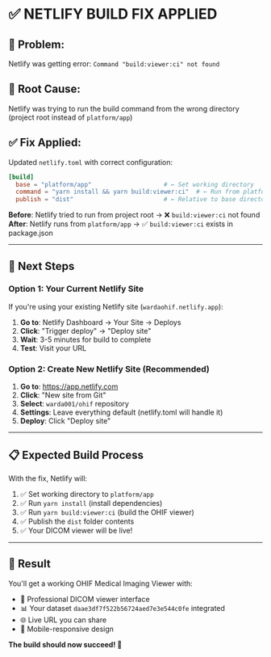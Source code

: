# ✅ NETLIFY BUILD FIX APPLIED

## 🐛 **Problem**: 
Netlify was getting error: `Command "build:viewer:ci" not found`

## 🔧 **Root Cause**: 
Netlify was trying to run the build command from the wrong directory (project root instead of `platform/app`)

## ✅ **Fix Applied**:
Updated `netlify.toml` with correct configuration:

```toml
[build]
  base = "platform/app"                    # ← Set working directory
  command = "yarn install && yarn build:viewer:ci"  # ← Run from platform/app
  publish = "dist"                         # ← Relative to base directory
```

**Before**: Netlify tried to run from project root → ❌ `build:viewer:ci` not found
**After**: Netlify runs from `platform/app` → ✅ `build:viewer:ci` exists in package.json

---

## 🚀 **Next Steps**

### **Option 1: Your Current Netlify Site**
If you're using your existing Netlify site (`wardaohif.netlify.app`):
1. **Go to**: Netlify Dashboard → Your Site → Deploys
2. **Click**: "Trigger deploy" → "Deploy site"
3. **Wait**: 3-5 minutes for build to complete
4. **Test**: Visit your URL

### **Option 2: Create New Netlify Site (Recommended)**
1. **Go to**: https://app.netlify.com
2. **Click**: "New site from Git"
3. **Select**: `warda001/ohif` repository
4. **Settings**: Leave everything default (netlify.toml will handle it)
5. **Deploy**: Click "Deploy site"

---

## 📋 **Expected Build Process**

With the fix, Netlify will:
1. ✅ Set working directory to `platform/app`
2. ✅ Run `yarn install` (install dependencies)
3. ✅ Run `yarn build:viewer:ci` (build the OHIF viewer)
4. ✅ Publish the `dist` folder contents
5. ✅ Your DICOM viewer will be live!

---

## 🎯 **Result**

You'll get a working OHIF Medical Imaging Viewer with:
- 🏥 Professional DICOM viewer interface
- 📊 Your dataset `daae3df7f522b56724aed7e3e544c0fe` integrated
- 🌐 Live URL you can share
- 📱 Mobile-responsive design

**The build should now succeed! 🎉**